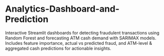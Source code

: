# Analytics-Dashboard-and-Prediction
Interactive Streamlit dashboards for detecting fraudulent transactions using Random Forest and forecasting ATM cash demand with SARIMAX models. Includes feature importance, actual vs predicted fraud, and ATM-level &amp; aggregated cash predictions for actionable insights.

